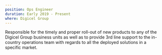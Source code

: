 ```yaml
---
position: Ops Engineer
duration: Early 2019 - Present
where: Digicel Group
---
```


Responsible for the timely and proper roll-out of new products to any of the Digicel Group business units as well as to provide 3rd line support to the in-country operations team with regards to all the deployed solutions in a specific market.
